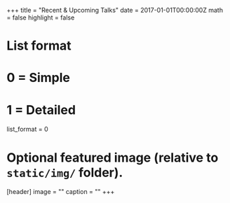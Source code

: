 +++
title = "Recent & Upcoming Talks"
date = 2017-01-01T00:00:00Z
math = false
highlight = false

# List format
#   0 = Simple
#   1 = Detailed
list_format = 0

# Optional featured image (relative to `static/img/` folder).
[header]
image = ""
caption = ""
+++
